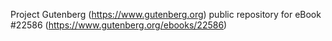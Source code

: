 Project Gutenberg (https://www.gutenberg.org) public repository for eBook #22586 (https://www.gutenberg.org/ebooks/22586)
